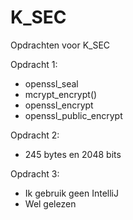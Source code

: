 # K_SEC
Opdrachten voor K_SEC


Opdracht 1:
- openssl_seal
- mcrypt_encrypt()
- openssl_encrypt
- openssl_public_encrypt


Opdracht 2:
- 245 bytes en 2048 bits

Opdracht 3:
- Ik gebruik geen IntelliJ
- Wel gelezen